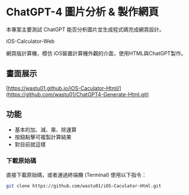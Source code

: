 # ChatGPT-4 圖片分析 & 製作網頁

本專案主要測試 ChatGPT 能否分析圖片並生成程式碼完成網頁設計。

iOS-Calculator-Web

網頁版計算機，模仿 iOS裝置計算機外觀的介面，使用HTML與ChatGPT製作。

## 畫面展示

[https://wastu01.github.io/iOS-Caculator-Html/](https://github.com/wastu01/ChatGPT4-Generate-Html.git)

## 功能

-  基本的加、減、乘、除運算
-  按鈕點擊可複製計算結果
-  對目前就這樣

### 下載原始碼

直接下載原始碼，或者通過終端機 (Terminal) 使用以下指令：

```bash
git clone https://github.com/wastu01/iOS-Caculator-Html.git
```
